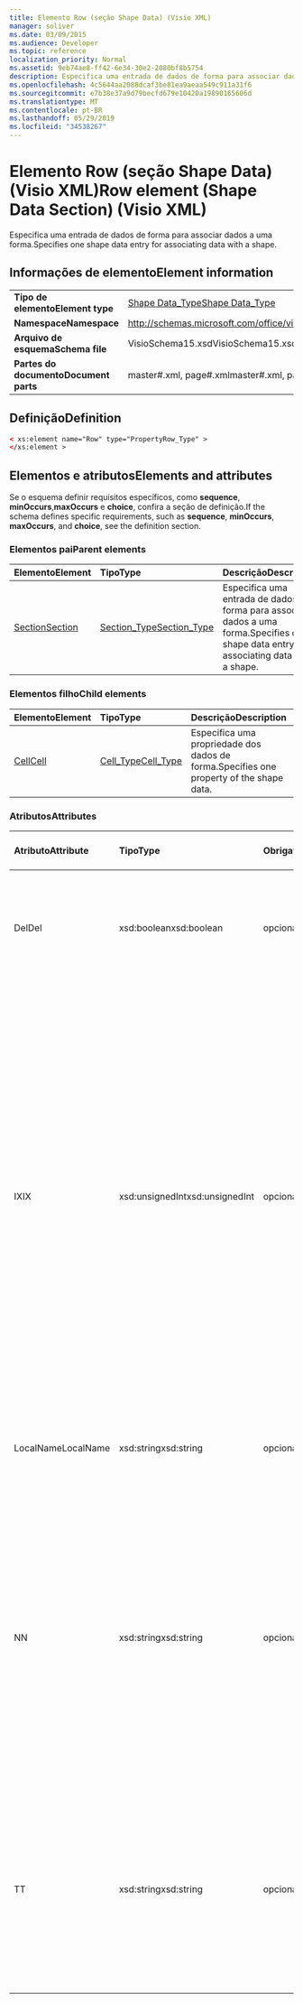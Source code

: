 ```yaml
---
title: Elemento Row (seção Shape Data) (Visio XML)
manager: soliver
ms.date: 03/09/2015
ms.audience: Developer
ms.topic: reference
localization_priority: Normal
ms.assetid: 9eb74ae8-ff42-6e34-30e2-2080bf8b5754
description: Especifica uma entrada de dados de forma para associar dados a uma forma.
ms.openlocfilehash: 4c5644aa2088dcaf3be81ea9aeaa549c911a31f6
ms.sourcegitcommit: e7b38e37a9d79becfd679e10420a19890165606d
ms.translationtype: MT
ms.contentlocale: pt-BR
ms.lasthandoff: 05/29/2019
ms.locfileid: "34538267"
---
```

# <a name="row-element-shape-data-section-visio-xml"></a><span data-ttu-id="6304c-103">Elemento Row (seção Shape Data) (Visio XML)</span><span class="sxs-lookup"><span data-stu-id="6304c-103">Row element (Shape Data Section) (Visio XML)</span></span>

<span data-ttu-id="6304c-104">Especifica uma entrada de dados de forma para associar dados a uma forma.</span><span class="sxs-lookup"><span data-stu-id="6304c-104">Specifies one shape data entry for associating data with a shape.</span></span>
  
## <a name="element-information"></a><span data-ttu-id="6304c-105">Informações de elemento</span><span class="sxs-lookup"><span data-stu-id="6304c-105">Element information</span></span>

|||
|:-----|:-----|
|<span data-ttu-id="6304c-106">**Tipo de elemento**</span><span class="sxs-lookup"><span data-stu-id="6304c-106">**Element type**</span></span> <br/> |[<span data-ttu-id="6304c-107">Shape Data_Type</span><span class="sxs-lookup"><span data-stu-id="6304c-107">Shape Data_Type</span></span>](propertyrow_type-complextypevisio-xml.md) <br/> |
|<span data-ttu-id="6304c-108">**Namespace**</span><span class="sxs-lookup"><span data-stu-id="6304c-108">**Namespace**</span></span> <br/> |http://schemas.microsoft.com/office/visio/2012/main  <br/> |
|<span data-ttu-id="6304c-109">**Arquivo de esquema**</span><span class="sxs-lookup"><span data-stu-id="6304c-109">**Schema file**</span></span> <br/> |<span data-ttu-id="6304c-110">VisioSchema15.xsd</span><span class="sxs-lookup"><span data-stu-id="6304c-110">VisioSchema15.xsd</span></span>  <br/> |
|<span data-ttu-id="6304c-111">**Partes do documento**</span><span class="sxs-lookup"><span data-stu-id="6304c-111">**Document parts**</span></span> <br/> |<span data-ttu-id="6304c-112">master#.xml, page#.xml</span><span class="sxs-lookup"><span data-stu-id="6304c-112">master#.xml, page#.xml</span></span>  <br/> |
   
## <a name="definition"></a><span data-ttu-id="6304c-113">Definição</span><span class="sxs-lookup"><span data-stu-id="6304c-113">Definition</span></span>

```XML
< xs:element name="Row" type="PropertyRow_Type" >
</xs:element >
```

## <a name="elements-and-attributes"></a><span data-ttu-id="6304c-114">Elementos e atributos</span><span class="sxs-lookup"><span data-stu-id="6304c-114">Elements and attributes</span></span>

<span data-ttu-id="6304c-115">Se o esquema definir requisitos específicos, como **sequence**, **minOccurs**,**maxOccurs** e **choice**, confira a seção de definição.</span><span class="sxs-lookup"><span data-stu-id="6304c-115">If the schema defines specific requirements, such as **sequence**, **minOccurs**, **maxOccurs**, and **choice**, see the definition section.</span></span> 
  
### <a name="parent-elements"></a><span data-ttu-id="6304c-116">Elementos pai</span><span class="sxs-lookup"><span data-stu-id="6304c-116">Parent elements</span></span>

|<span data-ttu-id="6304c-117">**Elemento**</span><span class="sxs-lookup"><span data-stu-id="6304c-117">**Element**</span></span>|<span data-ttu-id="6304c-118">**Tipo**</span><span class="sxs-lookup"><span data-stu-id="6304c-118">**Type**</span></span>|<span data-ttu-id="6304c-119">**Descrição**</span><span class="sxs-lookup"><span data-stu-id="6304c-119">**Description**</span></span>|
|:-----|:-----|:-----|
|[<span data-ttu-id="6304c-120">Section</span><span class="sxs-lookup"><span data-stu-id="6304c-120">Section</span></span>](section-element-sheet_type-complextypevisio-xml.md) <br/> |[<span data-ttu-id="6304c-121">Section_Type</span><span class="sxs-lookup"><span data-stu-id="6304c-121">Section_Type</span></span>](section_type-complextypevisio-xml.md) <br/> |<span data-ttu-id="6304c-122">Especifica uma entrada de dados de forma para associar dados a uma forma.</span><span class="sxs-lookup"><span data-stu-id="6304c-122">Specifies one shape data entry for associating data with a shape.</span></span>  <br/> |
   
### <a name="child-elements"></a><span data-ttu-id="6304c-123">Elementos filho</span><span class="sxs-lookup"><span data-stu-id="6304c-123">Child elements</span></span>

|<span data-ttu-id="6304c-124">**Elemento**</span><span class="sxs-lookup"><span data-stu-id="6304c-124">**Element**</span></span>|<span data-ttu-id="6304c-125">**Tipo**</span><span class="sxs-lookup"><span data-stu-id="6304c-125">**Type**</span></span>|<span data-ttu-id="6304c-126">**Descrição**</span><span class="sxs-lookup"><span data-stu-id="6304c-126">**Description**</span></span>|
|:-----|:-----|:-----|
|[<span data-ttu-id="6304c-127">Cell</span><span class="sxs-lookup"><span data-stu-id="6304c-127">Cell</span></span>](cell-element-shape-data-sectionvisio-xml.md) <br/> |[<span data-ttu-id="6304c-128">Cell_Type</span><span class="sxs-lookup"><span data-stu-id="6304c-128">Cell_Type</span></span>](cell_type-complextypevisio-xml.md) <br/> |<span data-ttu-id="6304c-129">Especifica uma propriedade dos dados de forma.</span><span class="sxs-lookup"><span data-stu-id="6304c-129">Specifies one property of the shape data.</span></span>  <br/> |
   
### <a name="attributes"></a><span data-ttu-id="6304c-130">Atributos</span><span class="sxs-lookup"><span data-stu-id="6304c-130">Attributes</span></span>

|<span data-ttu-id="6304c-131">**Atributo**</span><span class="sxs-lookup"><span data-stu-id="6304c-131">**Attribute**</span></span>|<span data-ttu-id="6304c-132">**Tipo**</span><span class="sxs-lookup"><span data-stu-id="6304c-132">**Type**</span></span>|<span data-ttu-id="6304c-133">**Obrigatório**</span><span class="sxs-lookup"><span data-stu-id="6304c-133">**Required**</span></span>|<span data-ttu-id="6304c-134">**Descrição**</span><span class="sxs-lookup"><span data-stu-id="6304c-134">**Description**</span></span>|<span data-ttu-id="6304c-135">**Valores possíveis**</span><span class="sxs-lookup"><span data-stu-id="6304c-135">**Possible values**</span></span>|
|:-----|:-----|:-----|:-----|:-----|
|<span data-ttu-id="6304c-136">Del</span><span class="sxs-lookup"><span data-stu-id="6304c-136">Del</span></span>  <br/> |<span data-ttu-id="6304c-137">xsd:boolean</span><span class="sxs-lookup"><span data-stu-id="6304c-137">xsd:boolean</span></span>  <br/> |<span data-ttu-id="6304c-138">opcional</span><span class="sxs-lookup"><span data-stu-id="6304c-138">optional</span></span>  <br/> |<span data-ttu-id="6304c-139">Especifica se uma linha que seria herdada de uma forma mestra foi excluída.</span><span class="sxs-lookup"><span data-stu-id="6304c-139">Specifies whether a row that would otherwise be inherited from a master shape has been deleted.</span></span>  <br/> |<span data-ttu-id="6304c-140">Valores do tipo xsd:boolean.</span><span class="sxs-lookup"><span data-stu-id="6304c-140">Values of the xsd:boolean type.</span></span>  <br/> |
|<span data-ttu-id="6304c-141">IX</span><span class="sxs-lookup"><span data-stu-id="6304c-141">IX</span></span>  <br/> |<span data-ttu-id="6304c-142">xsd:unsignedInt</span><span class="sxs-lookup"><span data-stu-id="6304c-142">xsd:unsignedInt</span></span>  <br/> |<span data-ttu-id="6304c-143">opcional</span><span class="sxs-lookup"><span data-stu-id="6304c-143">optional</span></span>  <br/> |<span data-ttu-id="6304c-144">Especifica o identificador baseado em um da linha.</span><span class="sxs-lookup"><span data-stu-id="6304c-144">Specifies the one-based identifier for the row.</span></span> <span data-ttu-id="6304c-145">Ele deve ser unqiue e maior que outros identificadores na mesma seção. O atributo IX é usado somente para as seções caractere, conexão, campo, FillGradient, geometria, camada, LineGradient, parágrafo, revisor, rabisco e guias.</span><span class="sxs-lookup"><span data-stu-id="6304c-145">It should be unqiue and greater than other identifiers in the same section.The IX attribute is only used for the Character, Connection, Field, FillGradient, Geometry, Layer, LineGradient, Paragraph, Reviewer, Scratch, and Tabs sections.</span></span> <span data-ttu-id="6304c-146">Uma linha pode ter apenas um dos atributos IX ou N.</span><span class="sxs-lookup"><span data-stu-id="6304c-146">A row can only have one of the IX or N attributes.</span></span>  <br/> |<span data-ttu-id="6304c-147">Valores do tipo xsd:unsignedInt.</span><span class="sxs-lookup"><span data-stu-id="6304c-147">Values of the xsd:unsignedInt type.</span></span>  <br/> |
|<span data-ttu-id="6304c-148">LocalName</span><span class="sxs-lookup"><span data-stu-id="6304c-148">LocalName</span></span>  <br/> |<span data-ttu-id="6304c-149">xsd:string</span><span class="sxs-lookup"><span data-stu-id="6304c-149">xsd:string</span></span>  <br/> |<span data-ttu-id="6304c-150">opcional</span><span class="sxs-lookup"><span data-stu-id="6304c-150">optional</span></span>  <br/> |<span data-ttu-id="6304c-151">Especifica o nome exclusivo dependente de idioma da linha.</span><span class="sxs-lookup"><span data-stu-id="6304c-151">Specifies the unique language-dependent name of the row.</span></span>  <br/> |<span data-ttu-id="6304c-152">Valores do tipo xsd:string.</span><span class="sxs-lookup"><span data-stu-id="6304c-152">Values of the xsd:string type.</span></span>  <br/> |
|<span data-ttu-id="6304c-153">N</span><span class="sxs-lookup"><span data-stu-id="6304c-153">N</span></span>  <br/> |<span data-ttu-id="6304c-154">xsd:string</span><span class="sxs-lookup"><span data-stu-id="6304c-154">xsd:string</span></span>  <br/> |<span data-ttu-id="6304c-155">opcional</span><span class="sxs-lookup"><span data-stu-id="6304c-155">optional</span></span>  <br/> |<span data-ttu-id="6304c-156">Especifica o nome exclusivo independente do idioma da linha. O atributo N é usado apenas para as seções usuário, propriedade, ações, controle, conexão, hiperlink e ActionTag.</span><span class="sxs-lookup"><span data-stu-id="6304c-156">Specifies the unique language-independent name of the row.The N attribute is only used for the User, Property, Actions, Control, Connection, Hyperlink, and ActionTag sections.</span></span> <span data-ttu-id="6304c-157">Uma linha pode ter apenas um dos atributos IX ou N.</span><span class="sxs-lookup"><span data-stu-id="6304c-157">A row can only have one of the IX or N attributes.</span></span>  <br/> |<span data-ttu-id="6304c-158">Valores do tipo xsd:string.</span><span class="sxs-lookup"><span data-stu-id="6304c-158">Values of the xsd:string type.</span></span>  <br/> |
|<span data-ttu-id="6304c-159">T</span><span class="sxs-lookup"><span data-stu-id="6304c-159">T</span></span>  <br/> |<span data-ttu-id="6304c-160">xsd:string</span><span class="sxs-lookup"><span data-stu-id="6304c-160">xsd:string</span></span>  <br/> |<span data-ttu-id="6304c-161">opcional</span><span class="sxs-lookup"><span data-stu-id="6304c-161">optional</span></span>  <br/> |<span data-ttu-id="6304c-162">Especifica o tipo de caminho geométrico representado pela linha e usado na visualização de geometria.</span><span class="sxs-lookup"><span data-stu-id="6304c-162">Specifies the type of the geometric path represented by the row and used in geometry visualization.</span></span> <span data-ttu-id="6304c-163">O atributo T é usado apenas para a seção Geometry.</span><span class="sxs-lookup"><span data-stu-id="6304c-163">The T attribute is only used for the Geometry section.</span></span>  <br/> |<span data-ttu-id="6304c-164">Valores do tipo xsd:string.</span><span class="sxs-lookup"><span data-stu-id="6304c-164">Values of the xsd:string type.</span></span>  <br/> |
   

